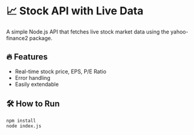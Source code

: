 # 📈 Stock API with Live Data

A simple Node.js API that fetches live stock market data using the yahoo-finance2 package.

## 🔥 Features
- Real-time stock price, EPS, P/E Ratio
- Error handling
- Easily extendable

## 🛠️ How to Run
```bash
npm install
node index.js

